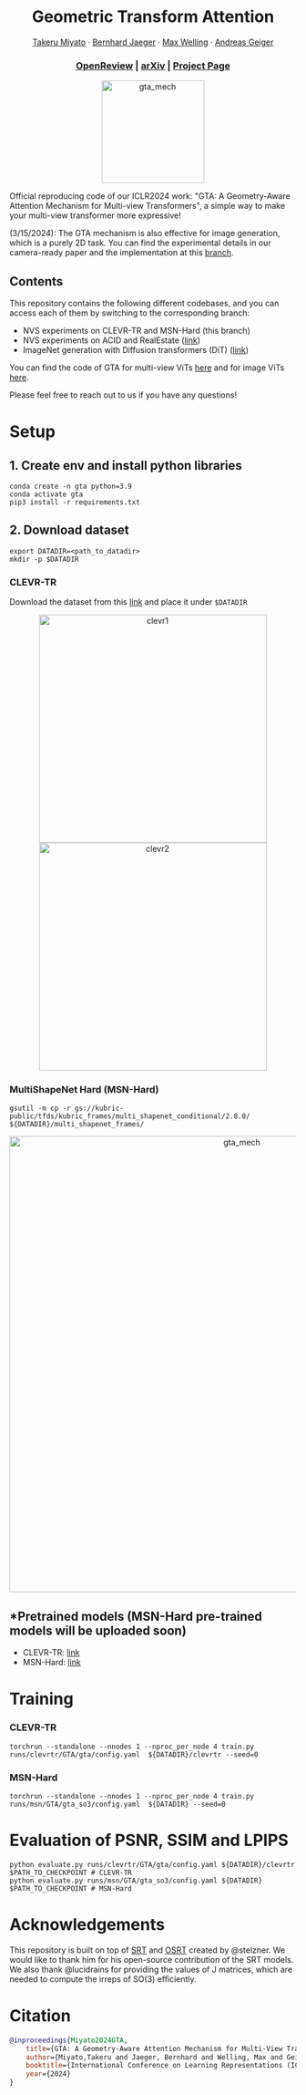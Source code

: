<p align="center">

  <h1 align="center">Geometric Transform Attention</h1>
  <p align="center">
    <a href="https://takerum.github.io/">Takeru Miyato</a>
    ·
    <a href="https://kait0.github.io/">Bernhard Jaeger</a>
    ·
    <a href="https://staff.fnwi.uva.nl/m.welling/">Max Welling</a>
    ·
    <a href="https://www.cvlibs.net/">Andreas Geiger</a>

  </p>
  <h3 align="center"><a href="https://openreview.net/forum?id=uJVHygNeSZ">OpenReview</a> | <a href="https://arxiv.org/abs/2310.10375">arXiv</a>  | <a href="https://takerum.github.io/gta/">Project Page</a> </h3>


  <p align="center">
  <img width="180" alt="gta_mech" src="https://github.com/autonomousvision/gta/assets/11573649/939bc44b-3fde-48b8-96ce-4f68c6c55ccd">
  </p>
</p>

Official reproducing code of our ICLR2024 work: "GTA: A Geometry-Aware Attention Mechanism for Multi-view Transformers", a simple way to make your multi-view transformer more expressive! 

(3/15/2024): The GTA mechanism is also effective for image generation, which is a purely 2D task. You can find the experimental details in our camera-ready paper and the implementation at this [branch](https://github.com/autonomousvision/gta/tree/DiT).


## Contents

This repository contains the following different codebases, and you can access each of them by switching to the corresponding branch:
- NVS experiments on CLEVR-TR and MSN-Hard (this branch)
- NVS experiments on ACID and RealEstate ([link](https://github.com/autonomousvision/gta/tree/crsrndr))
- ImageNet generation with Diffusion transformers (DiT) ([link](https://github.com/autonomousvision/gta/tree/DiT))


You can find the code of GTA for multi-view ViTs 
[here](https://github.com/autonomousvision/gta/blob/main/source/utils/gta.py) and for image ViTs [here](https://github.com/autonomousvision/gta/blob/DiT/gta.py#L69). 

Please feel free to reach out to us if you have any questions!

# Setup

## 1. Create env and install python libraries

```
conda create -n gta python=3.9
conda activate gta
pip3 install -r requirements.txt
```

## 2. Download dataset

```
export DATADIR=<path_to_datadir>
mkdir -p $DATADIR
```

### CLEVR-TR 

Download the dataset from this [link](https://drive.google.com/file/d/1iT3LjOPm1etcLKs7nVoHhYWU6qR1PdRG/view?usp=drive_link) and place it under `$DATADIR`
<p align="center">
<img width="400" alt="clevr1" src="https://github.com/autonomousvision/gta/assets/11573649/0952c2f7-47e4-41c1-93a4-bad57a8df12e">
<img width="400" alt="clevr2" src="https://github.com/autonomousvision/gta/assets/11573649/1aca1f94-8b7e-42c8-9703-13f2dd60de38">
</p>

### MultiShapeNet Hard (MSN-Hard)
```
gsutil -m cp -r gs://kubric-public/tfds/kubric_frames/multi_shapenet_conditional/2.8.0/ ${DATADIR}/multi_shapenet_frames/
```
<p align="center">
<img width="800" alt="gta_mech" src="https://github.com/autonomousvision/gta/assets/11573649/de09e2d9-1eb1-4833-981b-3ef11c1c5fa3">
</p>

## *Pretrained models (MSN-Hard pre-trained models will be uploaded soon)
- CLEVR-TR: [link](https://drive.google.com/drive/folders/1YPhMpvrVFOgJhCMuyUQqrUx2YC25oLlh)
- MSN-Hard: [link](https://drive.google.com/drive/folders/1HJUfXPnslRvDo2hez2GJ8tFh_O7Lk5iL) 

# Training

### CLEVR-TR
```
torchrun --standalone --nnodes 1 --nproc_per_node 4 train.py runs/clevrtr/GTA/gta/config.yaml  ${DATADIR}/clevrtr --seed=0 
```

### MSN-Hard
```
torchrun --standalone --nnodes 1 --nproc_per_node 4 train.py runs/msn/GTA/gta_so3/config.yaml  ${DATADIR} --seed=0 
```


# Evaluation of PSNR, SSIM and LPIPS
```
python evaluate.py runs/clevrtr/GTA/gta/config.yaml ${DATADIR}/clevrtr $PATH_TO_CHECKPOINT # CLEVR-TR
python evaluate.py runs/msn/GTA/gta_so3/config.yaml ${DATADIR} $PATH_TO_CHECKPOINT # MSN-Hard
```

# Acknowledgements
This repository is built on top of [SRT](https://github.com/stelzner/srt) and [OSRT](https://github.com/stelzner/osrt) created by @stelzner. We would like to thank him for his open-source contribution of the SRT models.
We also thank @lucidrains for providing the values of J matrices, which are needed to compute the irreps of SO(3) efficiently.
 


# Citation
```bibtex
@inproceedings{Miyato2024GTA,
    title={GTA: A Geometry-Aware Attention Mechanism for Multi-View Transformers},
    author={Miyato,Takeru and Jaeger, Bernhard and Welling, Max and Geiger, Andreas},
    booktitle={International Conference on Learning Representations (ICLR)},
    year={2024}
}
```

